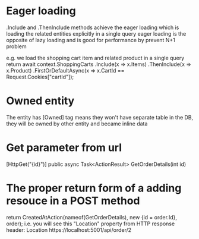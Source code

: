 # Eager loading
.Include and .ThenInclude methods achieve the eager loading
which is loading the related entities explicitly in a single query
eager loading is the opposite of lazy loading and is good for performance by prevent N+1 problem

e.g. we load the shopping cart item and related product in a single query
return await context.ShoppingCarts
    .Include(x => x.Items)
    .ThenInclude(x => x.Product)
    .FirstOrDefaultAsync(x => x.CartId == Request.Cookies["cartId"]);

# Owned entity
The entity has [Owned] tag means they won't have separate table in the DB, they will be owned by other entity and became inline data

# Get parameter from url
[HttpGet("{id}")]
    public async Task<ActionResult<Order>> GetOrderDetails(int id)

# The proper return form of a adding resouce in a POST method
return CreatedAtAction(nameof(GetOrderDetails), new {id = order.Id}, order);
i.e. you will see this "Location" property from HTTP response header:
Location    https://localhost:5001/api/order/2